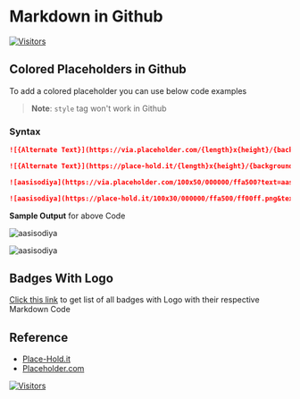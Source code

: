 # Markdown in Github

[![Visitors](https://api.visitorbadge.io/api/visitors?path=aasisodiya.general.markdown&labelColor=%23ffa500&countColor=%23263759&labelStyle=upper)](https://visitorbadge.io/status?path=aasisodiya.general.markdown)

## Colored Placeholders in Github

To add a colored placeholder you can use below code examples

> **Note**: `style` tag won't work in Github

### Syntax

```md
![{Alternate Text}](https://via.placeholder.com/{length}x{height}/{backgroundColor}/{textColor}?text={textMessage})

![{Alternate Text}](https://place-hold.it/{length}x{height}/{backgroundColor}/{textColor}/{shadowColor}.png&text={textMessage}&bold&italic&fontsize=100)
```

```md
![aasisodiya](https://via.placeholder.com/100x50/000000/ffa500?text=aasisodiya)

![aasisodiya](https://place-hold.it/100x30/000000/ffa500/ff00ff.png&text=aasisodiya&bold&italic&fontsize=10)
```

**Sample Output** for above Code

![aasisodiya](https://via.placeholder.com/100x50/000000/ffa500?text=aasisodiya)

![aasisodiya](https://place-hold.it/100x30/000000/ffa500/ff00ff.png&text=aasisodiya&bold&italic&fontsize=10)

## Badges With Logo

[Click this link](logo-badge/) to get list of all badges with Logo with their respective Markdown Code

## Reference

- [Place-Hold.it](https://place-hold.it/)
- [Placeholder.com](https://placeholder.com/)

[![Visitors](https://api.visitorbadge.io/api/visitors?path=aasisodiya.general&label=aasisodiya/general&labelColor=%23ffa500&countColor=%23263759&labelStyle=upper)](https://visitorbadge.io/status?path=aasisodiya.general)
